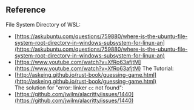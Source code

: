 ## Reference
File System Directory of WSL:    
- [https://askubuntu.com/questions/759880/where-is-the-ubuntu-file-system-root-directory-in-windows-subsystem-for-linux-an](https://askubuntu.com/questions/759880/where-is-the-ubuntu-file-system-root-directory-in-windows-subsystem-for-linux-an)    
- [https://www.youtube.com/watch?v=XfRo63afjtM](https://www.youtube.com/watch?v=XfRo63afjtM)
The Tutorial:    
- [http://askeing.github.io/rust-book/guessing-game.html](http://askeing.github.io/rust-book/guessing-game.html)    
The solution for "error: linker `cc` not found":    
- [https://github.com/jwilm/alacritty/issues/1440](https://github.com/jwilm/alacritty/issues/1440)